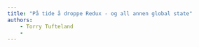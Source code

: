 ```yaml
---
title: "På tide å droppe Redux - og all annen global state"
authors:
    - Torry Tufteland
    -                            
---
```


